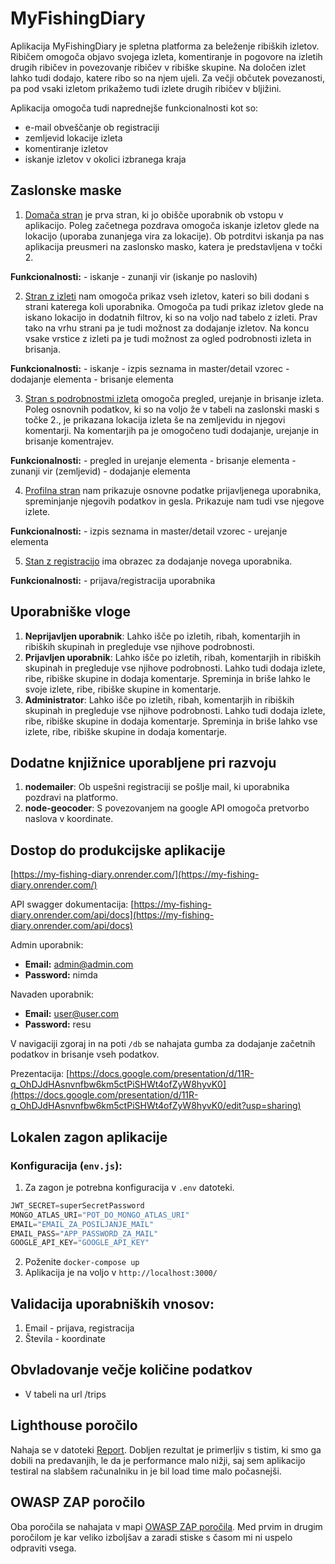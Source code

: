 # MyFishingDiary

Aplikacija MyFishingDiary je spletna platforma za beleženje ribiških izletov. Ribičem omogoča objavo svojega izleta, komentiranje in pogovore na izletih drugih ribičev in povezovanje ribičev v ribiške skupine. Na določen izlet lahko tudi dodajo, katere ribo so na njem ujeli. Za večji občutek povezanosti, pa pod vsaki izletom prikažemo tudi izlete drugih ribičev v bljižini.

Aplikacija omogoča tudi naprednejše funkcionalnosti kot so:
  - e-mail obveščanje ob registraciji
  - zemljevid lokacije izleta
  - komentiranje izletov
  - iskanje izletov v okolici izbranega kraja

## Zaslonske maske

1. [Domača stran](/docs/index.html) je prva stran, ki jo obišče uporabnik ob vstopu v aplikacijo. Poleg začetnega pozdrava omogoča iskanje izletov glede na lokacijo (uporaba zunanjega vira za lokacije). Ob potrditvi iskanja pa nas aplikacija preusmeri na zaslonsko masko, katera je predstavljena v točki 2. 

  **Funkcionalnosti:**
      - iskanje
      - zunanji vir (iskanje po naslovih)

2. [Stran z izleti](/docs/trips.html) nam omogoča prikaz vseh izletov, kateri so bili dodani s strani katerega koli uporabnika. Omogoča pa tudi prikaz izletov glede na iskano lokacijo in dodatnih filtrov, ki so na voljo nad tabelo z izleti. Prav tako na vrhu strani pa je tudi možnost za dodajanje izletov. Na koncu vsake vrstice z izleti pa je tudi možnost za ogled podrobnosti izleta in brisanja.

  **Funkcionalnosti:**
      - iskanje
      - izpis seznama in master/detail vzorec
      - dodajanje elementa
      - brisanje elementa

3. [Stran s podrobnostmi izleta](/docs/trip-details.html) omogoča pregled, urejanje in brisanje izleta. Poleg osnovnih podatkov, ki so na voljo že v tabeli na zaslonski maski s točke 2., je prikazana lokacija izleta še na zemljevidu in njegovi komentarji. Na komentarjih pa je omogočeno tudi dodajanje, urejanje in brisanje komentrajev.

  **Funkcionalnosti:**
      - pregled in urejanje elementa
      - brisanje elementa
      - zunanji vir (zemljevid)
      - dodajanje elementa
      
4. [Profilna stran](/docs/profile.html) nam prikazuje osnovne podatke prijavljenega uporabnika, spreminjanje njegovih podatkov in gesla. Prikazuje nam tudi vse njegove izlete.

  **Funkcionalnosti:**
      - izpis seznama in master/detail vzorec
      - urejanje elementa
      
5. [Stan z registracijo](/docs/register.html) ima obrazec za dodajanje novega uporabnika.

  **Funkcionalnosti:**
      - prijava/registracija uporabnika

## Uporabniške vloge
1. **Neprijavljen uporabnik**: Lahko išče po izletih, ribah, komentarjih in ribiških skupinah in pregleduje vse njihove podrobnosti.
2. **Prijavljen uporabnik**: Lahko išče po izletih, ribah, komentarjih in ribiških skupinah in pregleduje vse njihove podrobnosti. Lahko tudi dodaja izlete, ribe, ribiške skupine in dodaja komentarje. Spreminja in briše lahko le svoje izlete, ribe, ribiške skupine in komentarje.
3. **Administrator**: Lahko išče po izletih, ribah, komentarjih in ribiških skupinah in pregleduje vse njihove podrobnosti. Lahko tudi dodaja izlete, ribe, ribiške skupine in dodaja komentarje. Spreminja in briše lahko vse izlete, ribe, ribiške skupine in dodaja komentarje.

## Dodatne knjižnice uporabljene pri razvoju
1. **nodemailer**: Ob uspešni registraciji se pošlje mail, ki uporabnika pozdravi na platformo.
2. **node-geocoder**: S povezovanjem na google API omogoča pretvorbo naslova v koordinate.

## Dostop do produkcijske aplikacije

[https://my-fishing-diary.onrender.com/](https://my-fishing-diary.onrender.com/)

API swagger dokumentacija:
[https://my-fishing-diary.onrender.com/api/docs](https://my-fishing-diary.onrender.com/api/docs)

Admin uporabnik:
  - **Email:** admin@admin.com
  - **Password:** nimda

Navaden uporabnik:
  - **Email:** user@user.com
  - **Password:** resu

V navigaciji zgoraj in na poti `/db` se nahajata gumba za dodajanje začetnih podatkov in brisanje vseh podatkov.

Prezentacija: [https://docs.google.com/presentation/d/11R-q_OhDJdHAsnvnfbw6km5ctPiSHWt4ofZyW8hyvK0](https://docs.google.com/presentation/d/11R-q_OhDJdHAsnvnfbw6km5ctPiSHWt4ofZyW8hyvK0/edit?usp=sharing)

## Lokalen zagon aplikacije

### Konfiguracija (`env.js`):
1. Za zagon je potrebna konfiguracija v `.env` datoteki.
```javascript
JWT_SECRET=superSecretPassword
MONGO_ATLAS_URI="POT_DO_MONGO_ATLAS_URI"
EMAIL="EMAIL_ZA_POSILJANJE_MAIL"
EMAIL_PASS="APP_PASSWORD_ZA_MAIL"
GOOGLE_API_KEY="GOOGLE_API_KEY"
```

2. Poženite `docker-compose up`
3. Aplikacija je na voljo v `http://localhost:3000/`

## Validacija uporabniških vnosov:
1. Email - prijava, registracija
2. Števila - koordinate

## Obvladovanje večje količine podatkov
- V tabeli na url /trips

## Lighthouse poročilo
Nahaja se v datoteki [Report](/lighthouse/report.html).
Dobljen rezultat je primerljiv s tistim, ki smo ga dobili na predavanjih, le da je performance malo nižji, saj sem aplikacijo testiral na slabšem računalniku in je bil load time malo počasnejši.

## OWASP ZAP poročilo
Oba poročila se nahajata v mapi [OWASP ZAP poročila](/test/security). Med prvim in drugim poročilom je kar veliko izboljšav a zaradi stiske s časom mi ni uspelo odpraviti vsega.
